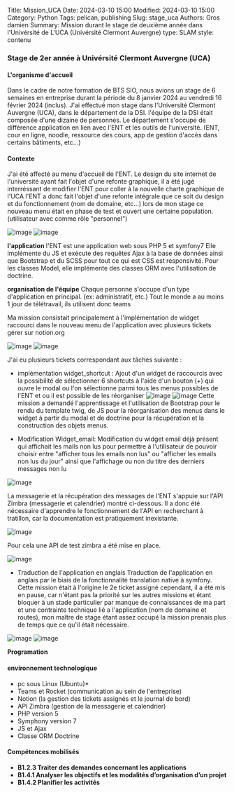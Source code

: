 Title: Mission_UCA
Date: 2024-03-10 15:00
Modified: 2024-03-10 15:00
Category: Python
Tags: pelican, publishing
Slug: stage_uca
Authors: Gros damien
Summary: Mission durant le stage de deuxième année dans l'Univérsité de L'UCA (Univérsité Clermont Auvergne)
type: SLAM
style: contenu

### Stage de 2er année à Univérsité Clermont Auvergne (UCA)

#### L'organisme d'accueil

Dans le cadre de notre formation de BTS SIO, nous avions un stage de 6 semaines en entreprise durant la période du 8 janvier 2024 au vendredi 16 février 2024 (inclus). J'ai effectué mon stage dans l'Université Clermont Auvergne (UCA), dans le département de la DSI. l'équipe de la DSI était composée d'une dizaine de personnes.  Le département s'occupe de différence application en lien avec l'ENT et les outils de l'université. (ENT, cour en ligne, noodle, ressource des cours, app de gestion d'accès dans certains bâtiments, etc...)

#### Contexte 

J'ai été affecté au menu d'accueil de l'ENT. Le design du site internet de l'université ayant fait l'objet d'une refonte graphique, il a été jugé interréssant de modifier l'ENT pour coller à la nouvelle charte graphique de l'UCA l'ENT a donc fait l'objet d'une refonte intégrale que ce soit du design et du fonctionnement (nom de domaine, etc...) lors de mon stage ce nouveau menu était en phase de test et ouvert une certaine population. (utilisateur avec comme rôle "personnel")

![image](./themes/mon-theme-pelican/static/images/stage_uca/maquette_web.png)
![image](./themes/mon-theme-pelican/static/images/stage_uca/current_dashboard.png)

**l'application**
l'ENT est une application web sous PHP 5 et symfony7
Elle implémente du JS et exécute des requêtes Ajax à la base de données ainsi que Bootstrap et du SCSS pour tout ce qui est CSS est responsivité.
Pour les classes Model, elle implémente des classes ORM avec l'utilisation de doctrine.

**organisation de l'équipe**
Chaque personne s'occupe d'un type d'application en principal. (ex: administratif, etc.) Tout le monde a au moins 1 jour de télétravail, ils utilisent donc teams

Ma mission consistait principalement à l'implémentation de widget raccourci dans le nouveau menu de l'application avec plusieurs tickets gérer sur notion.org

![image](./themes/mon-theme-pelican/static/images/stage_uca/notions.png)
![image](./themes/mon-theme-pelican/static/images/stage_uca/notions2.png)

J'ai eu plusieurs tickets correspondant aux tâches suivante :
- implémentation widget_shortcut :
Ajout d'un widget de raccourcis avec la possibilité de sélectionner 6 shortcuts à l'aide d'un bouton (+) qui ouvre le modal ou l'on sélectionne parmi tous les menus possibles de l'ENT et ou il est possible de les réorganiser
![image](./themes/mon-theme-pelican/static/images/stage_uca/shortcut/menu_customization.png)
![image](./themes/mon-theme-pelican/static/images/stage_uca/shortcut/customization-shortcuts_modal.png)
Cette mission a demandé l'apprentissage et l'utilisation de Bootstrap pour le rendu du template twig, de JS pour la réorganisation des menus dans le widget à partir du modal et de doctrine pour la récupération et la construction des objets menus.

- Modification Widget_email:
Modification du widget email déjà présent qui affichait les mails non lus pour permettre à l'utilisateur de pouvoir choisir entre "afficher tous les emails non lus" ou "afficher les emails non lus du jour" ainsi que l'affichage ou non du titre des derniers messages non lu
    
![image](./themes/mon-theme-pelican/static/images/stage_uca/email/menu_widget_email.png)
    
La messagerie et la récupération des messages de l'ENT s'appuie sur l'API Zimbra (messagerie et calendrier) montré ci-dessous. Il a donc été nécessaire d'apprendre le fonctionnement de l'API en recherchant à tratillon, car la documentation est pratiquement inexistante.
    
![image](./themes/mon-theme-pelican/static/images/stage_uca/email/apizimbra.png)

Pour cela une API de test zimbra a été mise en place.

![image](./themes/mon-theme-pelican/static/images/stage_uca/email/apizimbra_test.png)

- Traduction de l'application en anglais
Traduction de l'application en anglais par le biais de la fonctionnalité translation native à symfony.
Cette mission était à l'origine le 2e ticket assigné cependant, il a été mis en pause, car n'étant pas la priorité sur les autres missions et étant bloquer à un stade particulier par manque de connaissances de ma part et une contrainte technique lié a l'application (nom de domaine et routes), mon maître de stage étant assez occupé la mission prenais plus de temps que ce qu'il était nécessaire.

![image](./themes/mon-theme-pelican/static/images/stage_uca/translation/menu-en.png)
![image](./themes/mon-theme-pelican/static/images/stage_uca/translation/email.twig-translation.png) 


**Programation**  

#### environnement technologique

- pc sous Linux (Ubuntu)*
- Teams et Rocket (communication au sein de l'entreprise)
- Notion (la gestion des tickets assignés et le journal de bord)
- API Zimbra (gestion de la messagerie et calendrier)
- PHP version 5
- Symphony version 7
- JS et Ajax
- Classe ORM Doctrine

#### Compétences mobilisés

- **B1.2.3 Traiter des demandes concernant les applications**
- **B1.4.1 Analyser les objectifs et les modalités d’organisation d’un projet**
- **B1.4.2 Planifier les activités**
